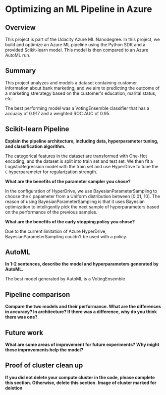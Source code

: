 # Optimizing an ML Pipeline in Azure

## Overview
This project is part of the Udacity Azure ML Nanodegree.
In this project, we build and optimize an Azure ML pipeline using the Python SDK and a provided Scikit-learn model.
This model is then compared to an Azure AutoML run.

## Summary

This project analyzes and models a dataset containing customer information about bank marketing, and we aim to predicting the outcome of a marketing strerategy based on the customer's education, marital status, etc.

The best performing model was a VotingEnsemble classifier that has a accuacy of 0.917 and a weighted ROC AUC of 0.95.

## Scikit-learn Pipeline
**Explain the pipeline architecture, including data, hyperparameter tuning, and classification algorithm.**

The categorical features in the dataset are transformed with One-Hot encoding, and the dataset is split into train set and test set.  We then fit a LogisticRegression model with the train set and use HyperDrive to tune the `C` hyperparameter for regularization strength.

**What are the benefits of the parameter sampler you chose?**

In the configuration of HyperDrive, we use BayesianParameterSampling to choose the `C` papameter from a Uniform distribution between [0.01, 10].  The reason of using BayesianParameterSampling is that it uses Bayesian optimization to intelligently pick the next sample of hyperparameters based on the performance of the previous samples.

**What are the benefits of the early stopping policy you chose?**

Due to the current limitation of Azure HyperDrive, BayesianParameterSampling couldn't be used with a policy.

## AutoML
**In 1-2 sentences, describe the model and hyperparameters generated by AutoML.**

The best model generated by AutoML is a VotingEnsemble 

## Pipeline comparison
**Compare the two models and their performance. What are the differences in accuracy? In architecture? If there was a difference, why do you think there was one?**

## Future work
**What are some areas of improvement for future experiments? Why might these improvements help the model?**

## Proof of cluster clean up
**If you did not delete your compute cluster in the code, please complete this section. Otherwise, delete this section.**
**Image of cluster marked for deletion**
